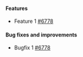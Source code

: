 #### Features
- Feature 1 [#6778](https://github.com/mapbox/mapbox-navigation-android/pull/6778)

#### Bug fixes and improvements
- Bugfix 1 [#6778](https://github.com/mapbox/mapbox-navigation-android/pull/6778)
